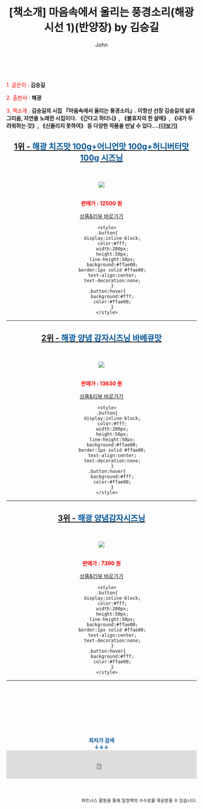 ﻿---
layout: post
title:  "[책소개] 마음속에서 울리는 풍경소리(해광시선 1)(반양장) by 김승길"
author: John
categories: [ 도서 ]
tags: [  ]
image: https://search1.kakaocdn.net/thumb/R120x174.q85/?fname=http%3A%2F%2Ft1.daumcdn.net%2Flbook%2Fimage%2F1473690%3Ftimestamp%3D20190130063552 
description: "[책소개] 마음속에서 울리는 풍경소리(해광시선 1)(반양장) by 김승길"
toc: true
toc_sticky: true
---

<br>
<p>
<font color='#ff0000'>1. 글쓴이 : </font><b>김승길</b>
<p>
<font color='#ff0000'>2. 출판사 : </font><b>해광</b>
<p>
<font color='#ff0000'>3. 책소개 : </font><b>김승길의 시집 『마음속에서 울리는 풍경소리』. 이항선 선장 김승길의 삶과 그리움, 자연을 노래한 시집이다. 《간다고 하더니》, 《불효자의 한 살매》, 《내가 두려워하는 것》, 《신들리지 못하여》 등 다양한 작품을 만날 수 있다....<a href="https://link.coupang.com/re/AFFSDP?lptag=AF7307611&pageKey=6543252168&itemId=14576917008&vendorItemId=84581631180&traceid=V0-153-12b156bc1b5841aa&requestid=20230313071019356443976" target="_blank">[더보기]</a></b>
<p>
    
<center><h2><a href="https://link.coupang.com/re/AFFSDP?lptag=AF7307611&pageKey=6543252168&itemId=14576917008&vendorItemId=84581631180&traceid=V0-153-12b156bc1b5841aa&requestid=20230313071019356443976" target="_blank"><b>1위 - <font color='#01579B'>해광 치즈맛 100g+어니언맛 100g+허니버터맛 100g 시즈닝</font></b></a></h2><br>

<a href="https://link.coupang.com/re/AFFSDP?lptag=AF7307611&pageKey=6543252168&itemId=14576917008&vendorItemId=84581631180&traceid=V0-153-12b156bc1b5841aa&requestid=20230313071019356443976" target="_blank"><img src="https://static.coupangcdn.com/image/vendor_inventory/53ae/17130ca7cf034abe168965661fd214e710f6f8cc681c281b9f9dec81a88f.jpg"></a><br><br>

<b><font color='#ff0000'>판매가 : 12500 원</font></b><br>

<a href="https://link.coupang.com/re/AFFSDP?lptag=AF7307611&pageKey=6543252168&itemId=14576917008&vendorItemId=84581631180&traceid=V0-153-12b156bc1b5841aa&requestid=20230313071019356443976" target="_blank" class="button">상품&리뷰 바로가기</a><p>

        <style>
        .button{
            display:inline-block;
            color:#fff;
            width:200px;
            height:50px;
            line-height:50px;
            background:#ffae00;
            border:1px solid #ffae00;
            text-align:center;
            text-decoration:none;
            }
        .button:hover{
            background:#fff;
            color:#ffae00;
            }
        </style>

<hr>

<center><h2><a href="https://link.coupang.com/re/AFFSDP?lptag=AF7307611&pageKey=1950378413&itemId=3313069678&vendorItemId=71299960499&traceid=V0-153-c56c4d27d6e00c18&requestid=20230313071019356443976" target="_blank"><b>2위 - <font color='#01579B'>해광 양념 감자시즈닝 바베큐맛</font></b></a></h2><br>

<a href="https://link.coupang.com/re/AFFSDP?lptag=AF7307611&pageKey=1950378413&itemId=3313069678&vendorItemId=71299960499&traceid=V0-153-c56c4d27d6e00c18&requestid=20230313071019356443976" target="_blank"><img src="https://static.coupangcdn.com/image/retail/images/2020/08/12/11/3/899326de-e213-4cc1-923f-9bd2ba4b997c.jpg"></a><br><br>

<b><font color='#ff0000'>판매가 : 13630 원</font></b><br>

<a href="https://link.coupang.com/re/AFFSDP?lptag=AF7307611&pageKey=1950378413&itemId=3313069678&vendorItemId=71299960499&traceid=V0-153-c56c4d27d6e00c18&requestid=20230313071019356443976" target="_blank" class="button">상품&리뷰 바로가기</a><p>

        <style>
        .button{
            display:inline-block;
            color:#fff;
            width:200px;
            height:50px;
            line-height:50px;
            background:#ffae00;
            border:1px solid #ffae00;
            text-align:center;
            text-decoration:none;
            }
        .button:hover{
            background:#fff;
            color:#ffae00;
            }
        </style>

<hr>

<center><h2><a href="https://link.coupang.com/re/AFFSDP?lptag=AF7307611&pageKey=1445493672&itemId=2490759658&vendorItemId=3063343337&traceid=V0-153-169221df4a5c0233&requestid=20230313071019356443976" target="_blank"><b>3위 - <font color='#01579B'>해광 양념감자시즈닝</font></b></a></h2><br>

<a href="https://link.coupang.com/re/AFFSDP?lptag=AF7307611&pageKey=1445493672&itemId=2490759658&vendorItemId=3063343337&traceid=V0-153-169221df4a5c0233&requestid=20230313071019356443976" target="_blank"><img src="https://static.coupangcdn.com/image/vendor_inventory/b495/85ea4b9de146fee8ad61acccc993f5a35c2916dc7ca8a976c9d8ad5af3fc.jpg"></a><br><br>

<b><font color='#ff0000'>판매가 : 7390 원</font></b><br>

<a href="https://link.coupang.com/re/AFFSDP?lptag=AF7307611&pageKey=1445493672&itemId=2490759658&vendorItemId=3063343337&traceid=V0-153-169221df4a5c0233&requestid=20230313071019356443976" target="_blank" class="button">상품&리뷰 바로가기</a><p>

        <style>
        .button{
            display:inline-block;
            color:#fff;
            width:200px;
            height:50px;
            line-height:50px;
            background:#ffae00;
            border:1px solid #ffae00;
            text-align:center;
            text-decoration:none;
            }
        .button:hover{
            background:#fff;
            color:#ffae00;
            }
        </style>

<hr>

<br><br><br><br><br><br><br>
<center><b><font color='#01579B' size='medium'>최저가 검색<br>
↓↓↓</font></b></center>
<center><iframe src="https://coupa.ng/b1Tbjx" width="100%" height="75" frameborder="0" scrolling="no" referrerpolicy="unsafe-url"></iframe></center>
<br><br>
<p>
<small>
    <div align="right">파트너스 활동을 통해 일정액의 수수료를 제공받을 수 있습니다.</div>
</small>
</p>
